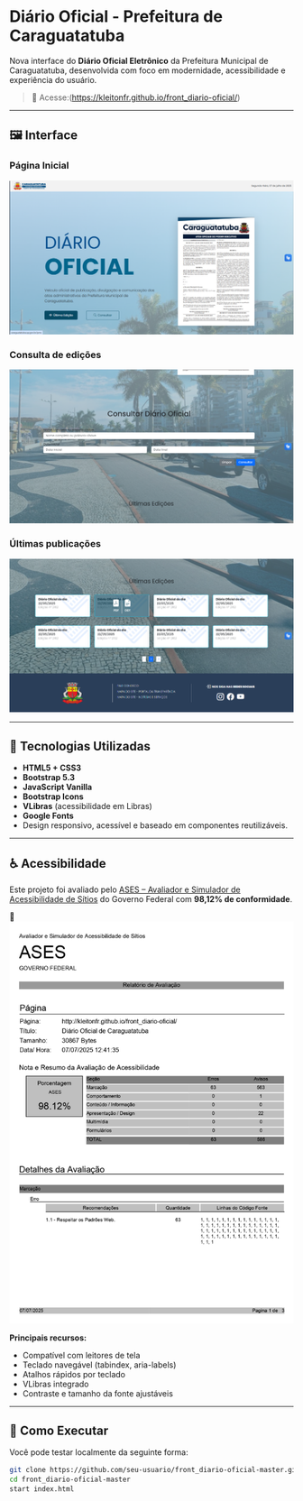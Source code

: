 # Diário Oficial - Prefeitura de Caraguatatuba

Nova interface do **Diário Oficial Eletrônico** da Prefeitura Municipal de Caraguatatuba, desenvolvida com foco em modernidade, acessibilidade e experiência do usuário.

> 🔗 Acesse:(https://kleitonfr.github.io/front_diario-oficial/)

---

## 🖼️ Interface

### Página Inicial
![alt text](img/image-4.png)

### Consulta de edições
![alt text](img/image-2.png)

### Últimas publicações
![alt text](img/image-3.png)

---

## 🧰 Tecnologias Utilizadas

- **HTML5 + CSS3**
- **Bootstrap 5.3**
- **JavaScript Vanilla**
- **Bootstrap Icons**
- **VLibras** (acessibilidade em Libras)
- **Google Fonts**
- Design responsivo, acessível e baseado em componentes reutilizáveis.

---

## ♿ Acessibilidade

Este projeto foi avaliado pelo [ASES – Avaliador e Simulador de Acessibilidade de Sítios](https://asesweb.governoeletronico.gov.br/relatorioavaliacao) do Governo Federal com **98,12% de conformidade**.

📄 ![alt text](img/RelatorioAvaliacao_page-0001.jpg)

**Principais recursos:**
- Compatível com leitores de tela
- Teclado navegável (tabindex, aria-labels)
- Atalhos rápidos por teclado
- VLibras integrado
- Contraste e tamanho da fonte ajustáveis

---

## 🚀 Como Executar

Você pode testar localmente da seguinte forma:

```bash
git clone https://github.com/seu-usuario/front_diario-oficial-master.git
cd front_diario-oficial-master
start index.html
